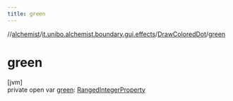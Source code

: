```yaml
---
title: green
---
```

//[alchemist](../../../index.html)/[it.unibo.alchemist.boundary.gui.effects](../index.html)/[DrawColoredDot](index.html)/[green](green.html)



# green



[jvm]\
private open var [green](green.html): [RangedIntegerProperty](../../it.unibo.alchemist.boundary.gui.view.properties/-ranged-integer-property/index.html)




